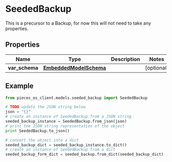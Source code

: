 # SeededBackup

This is a precursor to a Backup, for now this will not need to take any properties.

## Properties

Name | Type | Description | Notes
------------ | ------------- | ------------- | -------------
**var_schema** | [**EmbeddedModelSchema**](EmbeddedModelSchema) |  | [optional] 

## Example

```python
from pieces_os_client.models.seeded_backup import SeededBackup

# TODO update the JSON string below
json = "{}"
# create an instance of SeededBackup from a JSON string
seeded_backup_instance = SeededBackup.from_json(json)
# print the JSON string representation of the object
print SeededBackup.to_json()

# convert the object into a dict
seeded_backup_dict = seeded_backup_instance.to_dict()
# create an instance of SeededBackup from a dict
seeded_backup_form_dict = seeded_backup.from_dict(seeded_backup_dict)
```



